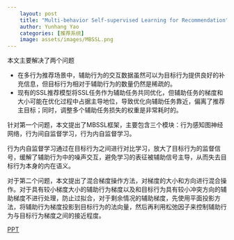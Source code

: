 ```yaml
---
    layout: post
    title: "Multi-behavior Self-supervised Learning for Recommendation"
    author: Yunhang Yao
    categories: [推荐系统]
    image: assets/images/MBSSL.png
---
```


本文主要解决了两个问题

*   在多行为推荐场景中，辅助行为的交互数据虽然可以为目标行为提供良好的补充信息，但目标行为相对于辅助行为的数量仍然是稀疏的。
*   现有的SSL推荐模型将SSL任务作为辅助任务共同优化，但辅助任务的梯度和大小可能在优化过程中占据主导地位，导致优化向辅助任务靠近，偏离了推荐主目标；同时，调整多个辅助任务损失的权重是非常耗时的。

针对第一个问题，本文提出了MBSSL框架，主要包含三个模块：行为感知图神经网络，行为间自监督学习，行为内自监督学习。

行为内自监督学习通过在目标行为之间进行对比学习，放大了目标行为的监督信号，缓解了辅助行为中的噪声交互，避免学习的表征被辅助信号主导，从而失去目标行为本身的内在语义。

对于第二个问题，本文提出了混合梯度操作方法，对梯度的大小和方向进行混合操作。对于具有较小梯度大小的辅助行为梯度以及和目标行为具有较小冲突方向的辅助梯度不进行处理，防止过拟合，对于剩余情况的辅助梯度，先使用平面投影方法，将辅助行为梯度投影到目标行为的法向量，然后再利用松弛因子来控制辅助行为与目标行为梯度之间的接近程度。

[PPT](https://github.com/biya0105/biya0105.github.io/blob/main/assets/ppt/2023-08-22-Multi-behavior%20Self-supervised%20Learning%20for%20Recommendation.pptx)